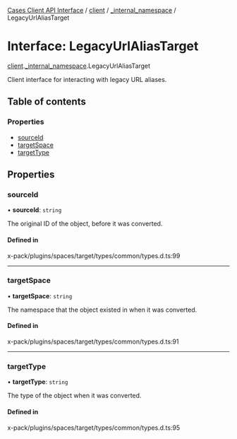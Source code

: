 [Cases Client API Interface](../README.md) / [client](../modules/client.md) / [\_internal\_namespace](../modules/client._internal_namespace.md) / LegacyUrlAliasTarget

# Interface: LegacyUrlAliasTarget

[client](../modules/client.md).[_internal_namespace](../modules/client._internal_namespace.md).LegacyUrlAliasTarget

Client interface for interacting with legacy URL aliases.

## Table of contents

### Properties

- [sourceId](client._internal_namespace.LegacyUrlAliasTarget.md#sourceid)
- [targetSpace](client._internal_namespace.LegacyUrlAliasTarget.md#targetspace)
- [targetType](client._internal_namespace.LegacyUrlAliasTarget.md#targettype)

## Properties

### sourceId

• **sourceId**: `string`

The original ID of the object, before it was converted.

#### Defined in

x-pack/plugins/spaces/target/types/common/types.d.ts:99

___

### targetSpace

• **targetSpace**: `string`

The namespace that the object existed in when it was converted.

#### Defined in

x-pack/plugins/spaces/target/types/common/types.d.ts:91

___

### targetType

• **targetType**: `string`

The type of the object when it was converted.

#### Defined in

x-pack/plugins/spaces/target/types/common/types.d.ts:95
